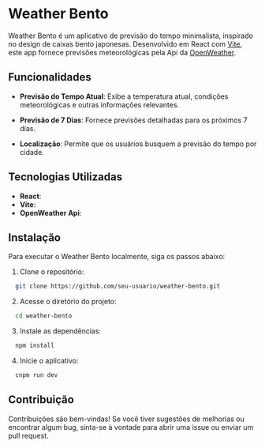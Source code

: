 # Weather Bento

Weather Bento é um aplicativo de previsão do tempo minimalista, inspirado no design de caixas bento japonesas. Desenvolvido em React com [Vite](https://vitejs.dev/ "Vite"), este app fornece previsões meteorológicas pela Api da [OpenWeather](https://openweathermap.org/api "OpenWeather").

## Funcionalidades

- **Previsão do Tempo Atual**: Exibe a temperatura atual, condições meteorológicas e outras informações relevantes.

- **Previsão de 7 Dias**: Fornece previsões detalhadas para os próximos 7 dias.

- **Localização**: Permite que os usuários busquem a previsão do tempo por cidade.

## Tecnologias Utilizadas

- **React**:
- **Vite**:
- **OpenWeather Api**:

## Instalação

Para executar o Weather Bento localmente, siga os passos abaixo:

1. Clone o repositório:

```bash
  git clone https://github.com/seu-usuario/weather-bento.git
```

2. Acesse o diretório do projeto:

```bash
  cd weather-bento
```

3. Instale as dependências:

```bash
  npm install
```

4. Inicie o aplicativo:

```bash
  cnpm run dev
```

## Contribuição

Contribuições são bem-vindas! Se você tiver sugestões de melhorias ou encontrar algum bug, sinta-se à vontade para abrir uma issue ou enviar um pull request.
